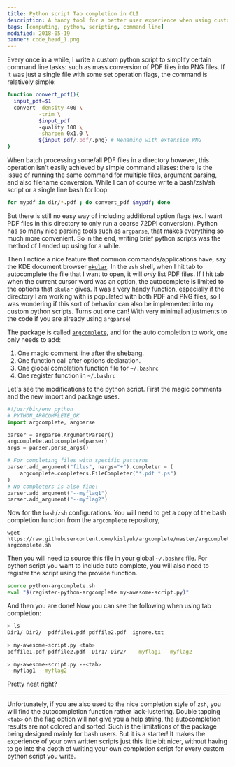 ```yaml
---
title: Python script Tab completion in CLI
description: A handy tool for a better user experience when using custom python scripts
tags: [computing, python, scripting, command line]
modified: 2018-05-19
banner: code_head_1.png
---
```


Every once in a while, I write a custom python script to simplify certain
command line tasks: such as mass conversion of PDF files into PNG files. If it
was just a single file with some set operation flags, the command is relatively
simple:

```bash title="bash solution to PDF conversion"
function convert_pdf(){
  input_pdf=$1
  convert -density 400 \
          -trim \
          $input_pdf
          -quality 100 \
          -sharpen 0x1.0 \
          ${input_pdf/.pdf/.png} # Renaming with extension PNG
}
```

When batch processing some/all PDF files in a directory however, this operation
isn't easily achieved by simple command aliases: there is the issue of running
the same command for multiple files, argument parsing, and also filename
conversion. While I can of course write a bash/zsh/sh script or a single line
bash for loop:

```bash nocopy
for mypdf in dir/*.pdf ; do convert_pdf $mypdf; done
```

But there is still no easy way of including additional option flags (ex. I want
PDF files in this directory to only run a coarse 72DPI conversion). Python has
so many nice parsing tools such as [`argparse`][argparse], that makes
everything so much more convenient. So in the end, writing brief python scripts
was the method of I ended up using for a while.

Then I notice a nice feature that common commands/applications have, say the KDE
document browser [`okular`][okular]. In the `zsh` shell, when I hit tab to
autocomplete the file that I want to open, it will _only_ list PDF files. If I
hit tab when the current cursor word was an option, the autocomplete is limited
to the options that `okular` gives. It was a very handy function, especially if the
directory I am working with is populated with both PDF and PNG files, so I was
wondering if this sort of behavior can also be implemented into my custom python
scripts. Turns out one can! With very minimal adjustments to the code if you are
already using `argparse`!

The package is called [`argcomplete`][argcomplete], and for the auto completion
to work, one only needs to add:

1. One magic comment line after the shebang.
2. One function call after options declaration.
3. One global completion function file for `~/.bashrc`
4. One register function in `~/.bashrc`

Let's see the modifications to the python script. First the magic comments and
the new import and package uses.

```python showLineNumber hl{2}
#!/usr/bin/env python
# PYTHON_ARGCOMPLETE_OK
import argcomplete, argparse

parser = argparse.ArgumentParser()
argcomplete.autocomplete(parser)
args = parser.parse_args()

# For completing files with specific patterns
parser.add_argument("files", nargs="+").completer = (
    argcomplete.completers.FileCompleter("*.pdf *.ps")
)
# No completers is also fine!
parser.add_argument("--myflag1")
parser.add_argument("--myflag2")
```

Now for the `bash`/`zsh` configurations. You will need to get a copy of the
bash completion function from the `argcomplete` repository,

```
wget https://raw.githubusercontent.com/kislyuk/argcomplete/master/argcomplete/bash_completion.d/python-argcomplete.sh
```

Then you will need to source this file in your global `~/.bashrc` file. For
python script you want to include auto complete, you will also need to register
the script using the provide function.

```bash
source python-argcomplete.sh
eval "$(register-python-argcomplete my-awesome-script.py)"
```

And then you are done! Now you can see the following when using tab completion:

```bash nocopy
> ls
Dir1/ Dir2/  pdffile1.pdf pdffile2.pdf  ignore.txt

> my-awesome-script.py <tab>
pdffile1.pdf pdffile2.pdf  Dir1/ Dir2/  --myflag1 --myflag2

> my-awesome-script.py --<tab>
--myflag1 --myflag2
```

Pretty neat right?

---

Unfortunately, if you are also used to the nice completion style of `zsh`, you
will find the autocompletion function rather lack-lustering. Double tapping
`<tab>` on the flag option will not give you a help string, the autocompletion
results are not colored and sorted. Such is the limitations of the package
being designed mainly for bash users. But it is a starter! It makes the
experience of your own written scripts just this little bit nicer, without
having to go into the depth of writing your own completion script for every
custom python script you write.

[argparse]: https://docs.python.org/3/library/argparse.html
[okular]: https://okular.kde.org/
[argcomplete]: https://argcomplete.readthedocs.io/en/latest/
